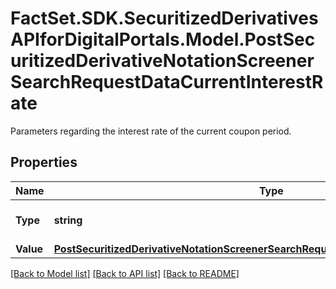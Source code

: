 # FactSet.SDK.SecuritizedDerivativesAPIforDigitalPortals.Model.PostSecuritizedDerivativeNotationScreenerSearchRequestDataCurrentInterestRate
Parameters regarding the interest rate of the current coupon period.

## Properties

Name | Type | Description | Notes
------------ | ------------- | ------------- | -------------
**Type** | **string** | Type of the interest rate. | Value | Description | | - -- | - -- | | fixed | The interest rate is fixed for all periods and remains unchanged throughout the lifetime of the securitized derivative. | | variable | The interest rate is variable and might change from period to period throughout the lifetime of the securitized derivative. |   | [optional] 
**Value** | [**PostSecuritizedDerivativeNotationScreenerSearchRequestDataCurrentInterestRateValue**](PostSecuritizedDerivativeNotationScreenerSearchRequestDataCurrentInterestRateValue.md) |  | [optional] 

[[Back to Model list]](../README.md#documentation-for-models) [[Back to API list]](../README.md#documentation-for-api-endpoints) [[Back to README]](../README.md)

